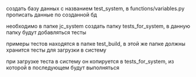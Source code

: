 создать базу данных с названием test_system, в functions/variables.py прописать данные по созданной бд

необходимо в папке jc_system создать папку tests_for_system, в данную папку будут добавляться тесты 

примеры тестов находятся в папке test_build, в этой же папке должны хранится тесты для загрузки в систему

при загрузке теста в систему он копируется в tests_for_system, из которой в последующем будут выполняться
